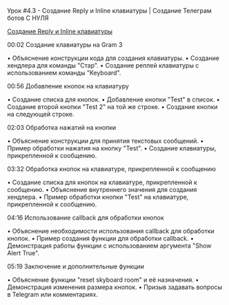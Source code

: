 Урок #4.3 - Создание Reply и Inline клавиатуры | Создание Телеграм ботов С НУЛЯ

[Создание Reply и Inline клавиатуры](https://www.youtube.com/watch?v=2HuP9xiyYsE)

00:02 Создание клавиатуры на Gram 3

• Объяснение конструкции кода для создания клавиатуры.
• Создание хендлера для команды "Стар".
• Создание реплей клавиатуры с использованием команды "Keyboard".

00:56 Добавление кнопок на клавиатуру

• Создание списка для кнопок.
• Добавление кнопки "Test" в список.
• Создание второй кнопки "Test 2" на той же строке.
• Создание кнопки на следующей строке.

02:03 Обработка нажатий на кнопки

• Объяснение конструкции для принятия текстовых сообщений.
• Пример обработки нажатия на кнопку "Test".
• Создание клавиатуры, прикрепленной к сообщению.

03:32 Обработка кнопок на клавиатуре, прикрепленной к сообщению

• Создание списка для кнопок на клавиатуре, прикрепленной к сообщению.
• Объяснение внутреннего значения для создания хендлера.
• Пример обработки кнопки "Test" на клавиатуре, прикрепленной к сообщению.

04:16 Использование callback для обработки кнопок

• Объяснение необходимости использования callback для обработки кнопок.
• Пример создания функции для обработки callback.
• Демонстрация работы функции с использованием аргумента "Show Alert True".

05:19 Заключение и дополнительные функции

• Объяснение функции "reset skyboard room" и её назначения.
• Демонстрация изменения размера кнопок.
• Призыв задавать вопросы в Telegram или комментариях.


